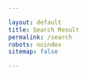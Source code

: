 ```yaml
---

layout: default
title: Search Result
permalink: /search
robots: noindex	
sitemap: false

---
```


<script async src="https://cse.google.com/cse.js?cx=10c8c4b89d747daac"></script>

<div class="gcse-searchbox"></div> <div class="gcse-searchresults"></div>

